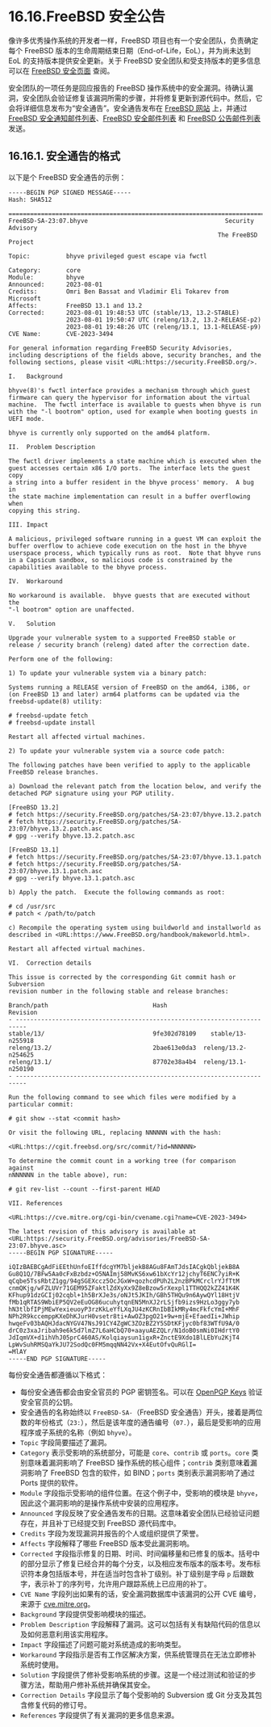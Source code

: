 # 16.16.FreeBSD 安全公告

像许多优秀操作系统的开发者一样，FreeBSD 项目也有一个安全团队，负责确定每个 FreeBSD 版本的生命周期结束日期（End-of-Life，EoL），并为尚未达到 EoL 的支持版本提供安全更新。关于 FreeBSD 安全团队和受支持版本的更多信息可以在 [FreeBSD 安全页面](https://www.freebsd.org/security) 查阅。

安全团队的一项任务是回应报告的 FreeBSD 操作系统中的安全漏洞。待确认漏洞，安全团队会验证修复该漏洞所需的步骤，并将修复更新到源代码中。然后，它会将详细信息发布为“安全通告”。安全通告发布在 [FreeBSD 网站](https://www.freebsd.org/security/advisories/) 上，并通过 [FreeBSD 安全通知邮件列表](https://lists.freebsd.org/subscription/freebsd-security-notifications)、[FreeBSD 安全邮件列表](https://lists.freebsd.org/subscription/freebsd-security) 和 [FreeBSD 公告邮件列表](https://lists.freebsd.org/subscription/freebsd-announce) 发送。

## 16.16.1. 安全通告的格式

以下是个 FreeBSD 安全通告的示例：

```
-----BEGIN PGP SIGNED MESSAGE-----
Hash: SHA512

=============================================================================
FreeBSD-SA-23:07.bhyve                                      Security Advisory
                                                          The FreeBSD Project

Topic:          bhyve privileged guest escape via fwctl

Category:       core
Module:         bhyve
Announced:      2023-08-01
Credits:        Omri Ben Bassat and Vladimir Eli Tokarev from Microsoft
Affects:        FreeBSD 13.1 and 13.2
Corrected:      2023-08-01 19:48:53 UTC (stable/13, 13.2-STABLE)
                2023-08-01 19:50:47 UTC (releng/13.2, 13.2-RELEASE-p2)
                2023-08-01 19:48:26 UTC (releng/13.1, 13.1-RELEASE-p9)
CVE Name:       CVE-2023-3494

For general information regarding FreeBSD Security Advisories,
including descriptions of the fields above, security branches, and the
following sections, please visit <URL:https://security.FreeBSD.org/>.

I.   Background

bhyve(8)'s fwctl interface provides a mechanism through which guest
firmware can query the hypervisor for information about the virtual
machine.  The fwctl interface is available to guests when bhyve is run
with the "-l bootrom" option, used for example when booting guests in
UEFI mode.

bhyve is currently only supported on the amd64 platform.

II.  Problem Description

The fwctl driver implements a state machine which is executed when the
guest accesses certain x86 I/O ports.  The interface lets the guest copy
a string into a buffer resident in the bhyve process' memory.  A bug in
the state machine implementation can result in a buffer overflowing when
copying this string.

III. Impact

A malicious, privileged software running in a guest VM can exploit the
buffer overflow to achieve code execution on the host in the bhyve
userspace process, which typically runs as root.  Note that bhyve runs
in a Capsicum sandbox, so malicious code is constrained by the
capabilities available to the bhyve process.

IV.  Workaround

No workaround is available.  bhyve guests that are executed without the
"-l bootrom" option are unaffected.

V.   Solution

Upgrade your vulnerable system to a supported FreeBSD stable or
release / security branch (releng) dated after the correction date.

Perform one of the following:

1) To update your vulnerable system via a binary patch:

Systems running a RELEASE version of FreeBSD on the amd64, i386, or
(on FreeBSD 13 and later) arm64 platforms can be updated via the
freebsd-update(8) utility:

# freebsd-update fetch
# freebsd-update install

Restart all affected virtual machines.

2) To update your vulnerable system via a source code patch:

The following patches have been verified to apply to the applicable
FreeBSD release branches.

a) Download the relevant patch from the location below, and verify the
detached PGP signature using your PGP utility.

[FreeBSD 13.2]
# fetch https://security.FreeBSD.org/patches/SA-23:07/bhyve.13.2.patch
# fetch https://security.FreeBSD.org/patches/SA-23:07/bhyve.13.2.patch.asc
# gpg --verify bhyve.13.2.patch.asc

[FreeBSD 13.1]
# fetch https://security.FreeBSD.org/patches/SA-23:07/bhyve.13.1.patch
# fetch https://security.FreeBSD.org/patches/SA-23:07/bhyve.13.1.patch.asc
# gpg --verify bhyve.13.1.patch.asc

b) Apply the patch.  Execute the following commands as root:

# cd /usr/src
# patch < /path/to/patch

c) Recompile the operating system using buildworld and installworld as
described in <URL:https://www.FreeBSD.org/handbook/makeworld.html>.

Restart all affected virtual machines.

VI.  Correction details

This issue is corrected by the corresponding Git commit hash or Subversion
revision number in the following stable and release branches:

Branch/path                             Hash                     Revision
- -------------------------------------------------------------------------
stable/13/                              9fe302d78109    stable/13-n255918
releng/13.2/                            2bae613e0da3  releng/13.2-n254625
releng/13.1/                            87702e38a4b4  releng/13.1-n250190
- -------------------------------------------------------------------------

Run the following command to see which files were modified by a
particular commit:

# git show --stat <commit hash>

Or visit the following URL, replacing NNNNNN with the hash:

<URL:https://cgit.freebsd.org/src/commit/?id=NNNNNN>

To determine the commit count in a working tree (for comparison against
nNNNNNN in the table above), run:

# git rev-list --count --first-parent HEAD

VII. References

<URL:https://cve.mitre.org/cgi-bin/cvename.cgi?name=CVE-2023-3494>

The latest revision of this advisory is available at
<URL:https://security.FreeBSD.org/advisories/FreeBSD-SA-23:07.bhyve.asc>
-----BEGIN PGP SIGNATURE-----

iQIzBAEBCgAdFiEEthUnfoEIffdcgYM7bljekB8AGu8FAmTJdsIACgkQbljekB8A
Gu8Q1Q/7BFw5Aa0cFxBzbdz+O5NAImj58MvKS6xw61bXcYr12jchyT6ENC7yiR+K
qCqbe5TssRbtZ1gg/94gSGEXccz5OcJGxW+qozhcdPUh2L2nzBPkMCrclrYJfTtM
cnmQKjg/wFZLUVr71GEM95ZFaktlZdXyXx9Z8eBzow5rXexpl1TTHQQ2kZZ41K4K
KFhup91dzGCIj02cqbl+1h5BrXJe3s/oNJt5JKIh/GBh5THQu9n6AywQYl18HtjV
fMb1qRTAS9WbiEP5QV2eEuOG86ucuhytqnEN5MnXJ2rLSjfb9izs9HzLo3ggy7yb
hN3tlbfIPjMEwYexieuoyP3rzKkLeYfLXqJU4zKCRnIbBIkMRy4mcFkfcYmI+MhF
NPh2R9kccemppKXeDhKJurH0vsetr8ti+AwOZ3pgO21+9w+mjE+EfaedIi+JWhip
hwqeFv03bAQHJdacNYGV47NsJ91CY4ZgWC3ZOzBZ2Y5SDtKFjyc0bf83WTfU9A/0
drC0z3xaJribah9e6k5d7lmZ7L6aHCbQ70+aayuAEZQLr/N1doB0smNi0IHdrtY0
JdIqmVX+d1ihVhJ05prC460AS/Kolqiaysun1igxR+ZnctE9Xdo1BlLEbYu2KjT4
LpWvSuhRMSQaYkJU72SodQc0FM5mqqNN42Vx+X4EutOfvQuRGlI=
=MlAY
-----END PGP SIGNATURE-----
```

每份安全通告都遵循以下格式：

* 每份安全通告都会由安全官员的 PGP 密钥签名。可以在 [OpenPGP Keys](https://docs.freebsd.org/en/books/handbook/pgpkeys/#pgpkeys) 验证安全官员的公钥。
* 安全通告的名称始终以 `FreeBSD-SA-`（FreeBSD 安全通告）开头，接着是两位数的年份格式（`23:`），然后是该年度的通告编号（`07.`），最后是受影响的应用程序或子系统的名称（例如 `bhyve`）。
* `Topic` 字段简要描述了漏洞。
* `Category` 表示受影响的系统部分，可能是 `core`、`contrib` 或 `ports`。`core` 类别意味着漏洞影响了 FreeBSD 操作系统的核心组件；`contrib` 类别意味着漏洞影响了 FreeBSD 包含的软件，如 BIND；`ports` 类别表示漏洞影响了通过 Ports  提供的软件。
* `Module` 字段指示受影响的组件位置。在这个例子中，受影响的模块是 `bhyve`，因此这个漏洞影响的是操作系统中安装的应用程序。
* `Announced` 字段反映了安全通告发布的日期。这意味着安全团队已经验证问题存在，并且补丁已经提交到 FreeBSD 源代码库中。
* `Credits` 字段为发现漏洞并报告的个人或组织提供了荣誉。
* `Affects` 字段解释了哪些 FreeBSD 版本受此漏洞影响。
* `Corrected` 字段指示修复的日期、时间、时间偏移量和已修复的版本。括号中的部分显示了修复已经合并的每个分支，以及相应发布版本的版本号。发布标识符本身包括版本号，并在适当时包含补丁级别。补丁级别是字母 `p` 后跟数字，表示补丁的序列号，允许用户跟踪系统上已应用的补丁。
* `CVE Name` 字段列出如果有的话，安全漏洞数据库中该漏洞的公开 CVE 编号，来源于 [cve.mitre.org](http://cve.mitre.org/)。
* `Background` 字段提供受影响模块的描述。
* `Problem Description` 字段解释了漏洞。这可以包括有关有缺陷代码的信息以及如何恶意利用该实用程序。
* `Impact` 字段描述了问题可能对系统造成的影响类型。
* `Workaround` 字段指示是否有工作区解决方案，供系统管理员在无法立即修补系统时使用。
* `Solution` 字段提供了修补受影响系统的步骤。这是一个经过测试和验证的步骤方法，帮助用户修补系统并确保其安全。
* `Correction Details` 字段显示了每个受影响的 Subversion 或 Git 分支及其包含修复代码的修订号。
* `References` 字段提供了有关漏洞的更多信息来源。
